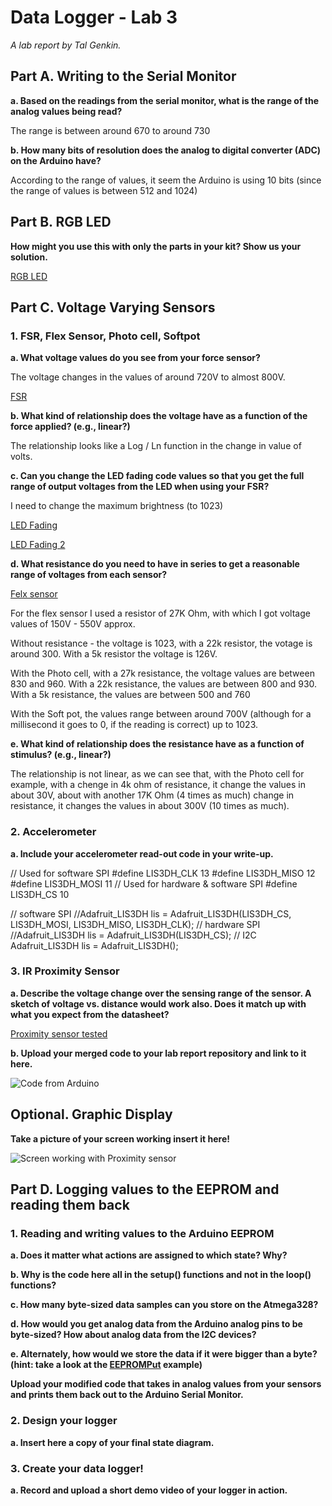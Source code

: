 # Data Logger - Lab 3

*A lab report by Tal Genkin.*


## Part A.  Writing to the Serial Monitor
 
**a. Based on the readings from the serial monitor, what is the range of the analog values being read?**

The range is between around 670 to around 730
 
**b. How many bits of resolution does the analog to digital converter (ADC) on the Arduino have?**

According to the range of values, it seem the Arduino is using 10 bits (since the range of values is between 512 and 1024)

## Part B. RGB LED

**How might you use this with only the parts in your kit? Show us your solution.**

[RGB LED](https://youtu.be/Ys_Ekg8ndvE)

## Part C. Voltage Varying Sensors 
 
### 1. FSR, Flex Sensor, Photo cell, Softpot

**a. What voltage values do you see from your force sensor?**

The voltage changes in the values of around 720V to almost 800V. 

[FSR](https://youtu.be/nyNDtQdpX3g)

**b. What kind of relationship does the voltage have as a function of the force applied? (e.g., linear?)**

The relationship looks like a Log / Ln function in the change in value of volts. 

**c. Can you change the LED fading code values so that you get the full range of output voltages from the LED when using your FSR?**

I need to change the maximum brightness (to 1023)

[LED Fading](https://www.youtube.com/watch?v=8kaDEiu9KCs&feature=youtu.be)

[LED Fading 2](https://youtu.be/fZZJy8SGqw0)

**d. What resistance do you need to have in series to get a reasonable range of voltages from each sensor?**

[Felx sensor](https://youtu.be/xwesb1x9bPU)

For the flex sensor I used a resistor of 27K Ohm, with which I got voltage values of 150V - 550V approx.

Without resistance - the voltage is 1023, with a 22k resistor, the votage is around 300. With a 5k resistor the voltage is 126V.

With the Photo cell, with a 27k resistance, the voltage values are between 830 and 960. 
With a 22k resistance, the values are between 800 and 930.
With a 5k resistance, the values are between 500 and 760

With the Soft pot, the values range between around 700V (although for a millisecond it goes to 0, if the reading is correct) up to 1023.

**e. What kind of relationship does the resistance have as a function of stimulus? (e.g., linear?)**

The relationship is not linear, as we can see that, with the Photo cell for example, with a chenge in 4k ohm of resistance, it change the values in about 30V, about with another 17K Ohm (4 times as much) change in resistance, it changes the values in about 300V (10 times as much).

### 2. Accelerometer
 
**a. Include your accelerometer read-out code in your write-up.**

// Used for software SPI
#define LIS3DH_CLK 13
#define LIS3DH_MISO 12
#define LIS3DH_MOSI 11
// Used for hardware & software SPI
#define LIS3DH_CS 10

// software SPI
//Adafruit_LIS3DH lis = Adafruit_LIS3DH(LIS3DH_CS, LIS3DH_MOSI, LIS3DH_MISO, LIS3DH_CLK);
// hardware SPI
//Adafruit_LIS3DH lis = Adafruit_LIS3DH(LIS3DH_CS);
// I2C
Adafruit_LIS3DH lis = Adafruit_LIS3DH();

### 3. IR Proximity Sensor

**a. Describe the voltage change over the sensing range of the sensor. A sketch of voltage vs. distance would work also. Does it match up with what you expect from the datasheet?**

[Proximity sensor tested](https://youtu.be/LUwZHogVOM0)

**b. Upload your merged code to your lab report repository and link to it here.**

![Code from Arduino](acceldemo.ino)

## Optional. Graphic Display

**Take a picture of your screen working insert it here!**

![Screen working with Proximity sensor](ProximityTest.JPG)

## Part D. Logging values to the EEPROM and reading them back
 
### 1. Reading and writing values to the Arduino EEPROM

**a. Does it matter what actions are assigned to which state? Why?**

**b. Why is the code here all in the setup() functions and not in the loop() functions?**

**c. How many byte-sized data samples can you store on the Atmega328?**

**d. How would you get analog data from the Arduino analog pins to be byte-sized? How about analog data from the I2C devices?**

**e. Alternately, how would we store the data if it were bigger than a byte? (hint: take a look at the [EEPROMPut](https://www.arduino.cc/en/Reference/EEPROMPut) example)**

**Upload your modified code that takes in analog values from your sensors and prints them back out to the Arduino Serial Monitor.**

### 2. Design your logger
 
**a. Insert here a copy of your final state diagram.**

### 3. Create your data logger!
 
**a. Record and upload a short demo video of your logger in action.**
